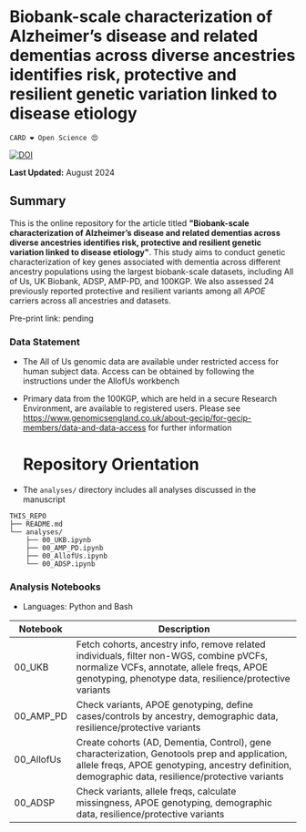 # Biobank-scale characterization of Alzheimer’s disease and related dementias across diverse ancestries identifies risk, protective and resilient genetic variation linked to disease etiology

`CARD ❤️ Open Science 😍`

[![DOI](https://zenodo.org/badge/845745951.svg)](https://zenodo.org/doi/10.5281/zenodo.13363465)

**Last Updated:** August 2024

## Summary
This is the online repository for the article titled **"Biobank-scale characterization of Alzheimer’s disease and related dementias across diverse ancestries identifies risk, protective and resilient genetic variation linked to disease etiology"**. This study aims to conduct genetic characterization of key genes associated with dementia across different ancestry populations using the largest biobank-scale datasets, including All of Us, UK Biobank, ADSP, AMP-PD, and 100KGP. We also assessed 24 previously reported protective and resilient variants among all *APOE* carriers across all ancestries and datasets.

Pre-print link: pending


### Data Statement 
* The All of Us genomic data are available under restricted access for human subject data. Access can be obtained by following the instructions under the AllofUs workbench
* Primary data from the 100KGP, which are held in a secure Research Environment, are available to registered users. Please see https://www.genomicsengland.co.uk/about-gecip/for-gecip-members/data-and-data-access for further information

  # Repository Orientation 
- The `analyses/` directory includes all analyses discussed in the manuscript
  
```
THIS_REPO
├── README.md
└── analyses/
    ├── 00_UKB.ipynb
    ├── 00_AMP_PD.ipynb
    ├── 00_AllofUs.ipynb
    └── 00_ADSP.ipynb
```

### Analysis Notebooks
* Languages: Python and Bash

 **Notebook** | **Description**                                                                                         |
--------------|---------------------------------------------------------------------------------------------------------|
00_UKB | Fetch cohorts, ancestry info, remove related individuals, filter non-WGS, combine pVCFs, normalize VCFs, annotate, allele freqs, APOE genotyping, phenotype data, resilience/protective variants |
00_AMP_PD    | Check variants, APOE genotyping, define cases/controls by ancestry, demographic data, resilience/protective variants |
00_AllofUs   | Create cohorts (AD, Dementia, Control), gene characterization, Genotools prep and application, allele freqs, APOE genotyping, ancestry definition, demographic data, resilience/protective variants |
00_ADSP      | Check variants, allele freqs, calculate missingness, APOE genotyping, demographic data, resilience/protective variants |
